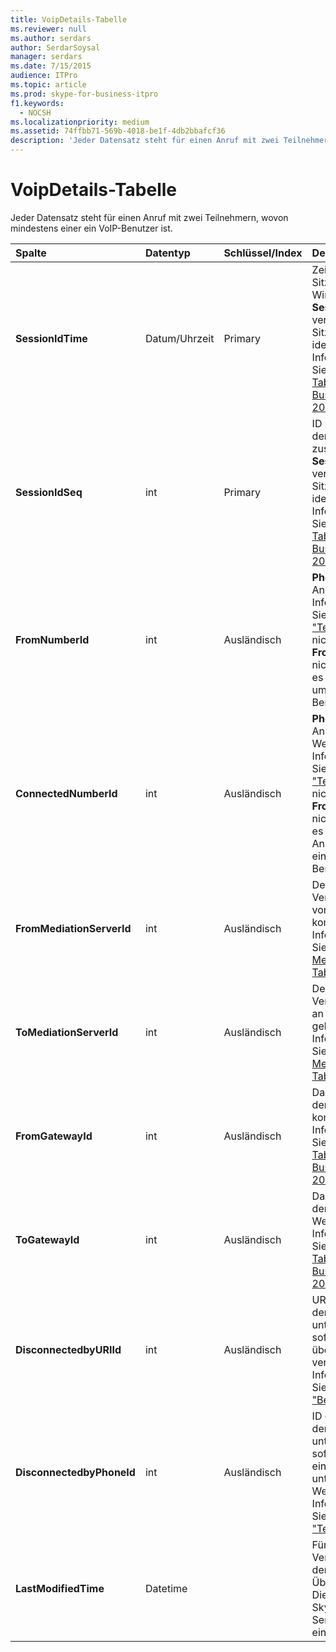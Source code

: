 ```yaml
---
title: VoipDetails-Tabelle
ms.reviewer: null
ms.author: serdars
author: SerdarSoysal
manager: serdars
ms.date: 7/15/2015
audience: ITPro
ms.topic: article
ms.prod: skype-for-business-itpro
f1.keywords:
  - NOCSH
ms.localizationpriority: medium
ms.assetid: 74ffbb71-569b-4018-be1f-4db2bbafcf36
description: 'Jeder Datensatz steht für einen Anruf mit zwei Teilnehmern, wovon  mindestens einer ein VoIP-Benutzer ist.'
---
```


# <a name="voipdetails-table"></a>VoipDetails-Tabelle
 
Jeder Datensatz steht für einen Anruf mit zwei Teilnehmern, wovon  mindestens einer ein VoIP-Benutzer ist.
  
|**Spalte**|**Datentyp**|**Schlüssel/Index**|**Details**|
|:-----|:-----|:-----|:-----|
|**SessionIdTime** <br/> |Datum/Uhrzeit  <br/> |Primary  <br/> |Zeitpunkt der Sitzungsanforderung. Wird zusammen mit **SessionIdSeq** verwendet, um eine Sitzung eindeutig zu identifizieren. Weitere Informationen finden Sie [in der Dialogs-Tabelle in Skype for Business Server 2015](dialogs.md). <br/> |
|**SessionIdSeq** <br/> |int  <br/> |Primary  <br/> |ID zur Identifikation der Sitzung. Wird zusammen mit **SessionIdTime** verwendet, um eine Sitzung eindeutig zu identifizieren. Weitere Informationen finden Sie [in der Dialogs-Tabelle in Skype for Business Server 2015](dialogs.md). <br/> |
|**FromNumberId** <br/> |int  <br/> |Ausländisch  <br/> |**PhoneId** des Anrufers. Weitere Informationen finden Sie in der [Tabelle "Telefone](phones.md) ". Wenn nicht NULL und **FromGatewayId** ist nicht NULL, handelt es sich beim Anrufer um einen PSTN-Benutzer. <br/> |
|**ConnectedNumberId** <br/> |int  <br/> |Ausländisch  <br/> |**PhoneId** des Anrufempfängers. Weitere Informationen finden Sie in der [Tabelle "Telefone](phones.md) ". Wenn nicht NULL und **FromGatewayId** ist nicht NULL, handelt es sich beim Anrufempfänger um einen PSTN-Benutzer. <br/> |
|**FromMediationServerId** <br/> |int  <br/> |Ausländisch  <br/> |Der Vermittlungsserver, von dem der Anruf kommt. Weitere Informationen finden Sie in der [MediationServers-Tabelle](mediationservers.md) . <br/> |
|**ToMediationServerId** <br/> |int  <br/> |Ausländisch  <br/> |Der Vermittlungsserver, an den der Anruf geht. Weitere Informationen finden Sie in der [MediationServers-Tabelle](mediationservers.md) . <br/> |
|**FromGatewayId** <br/> |int  <br/> |Ausländisch  <br/> |Das Gateway, von dem der Anruf kommt. Weitere Informationen finden Sie [in der Gateways-Tabelle in Skype for Business Server 2015](gateways.md). <br/> |
|**ToGatewayId** <br/> |int  <br/> |Ausländisch  <br/> |Das Gateway, an das der Anruf geht. Weitere Informationen finden Sie [in der Gateways-Tabelle in Skype for Business Server 2015](gateways.md). <br/> |
|**DisconnectedbyURIId** <br/> |int  <br/> |Ausländisch  <br/> |URI des Benutzers, der den Anruf unterbrochen hat, sofern der Benutzer über einen URI verfügt. Weitere Informationen finden Sie in der [Tabelle "Benutzer](users.md) ". <br/> |
|**DisconnectedbyPhoneId** <br/> |int  <br/> |Ausländisch  <br/> |ID des Telefons, das den Anruf unterbrochen hat, sofern der Anruf von einem Telefon unterbrochen wurde. Weitere Informationen finden Sie in der [Tabelle "Telefone](phones.md) ". <br/> |
|**LastModifiedTime** <br/> |Datetime  <br/> ||Für die interne Verwendung durch den Überwachungsdienst.  <br/> Dieses Feld wurde in Skype for Business Server 2015 eingeführt.  <br/> |
   

